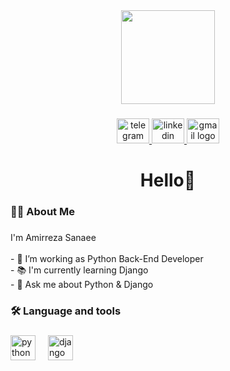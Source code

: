 <div align="center">
  <img height="150" src="https://avatars.githubusercontent.com/u/162576270?v=4"  />
</div>

###

<div align="center">
  <a href="https://t.me/amirrezasanaee" target="_blank">
    <img src="https://raw.githubusercontent.com/maurodesouza/profile-readme-generator/master/src/assets/icons/social/telegram/default.svg" width="52" height="40" alt="telegram logo"  />
  </a>
  <a href="#" target="_blank">
    <img src="https://raw.githubusercontent.com/maurodesouza/profile-readme-generator/master/src/assets/icons/social/linkedin/default.svg" width="52" height="40" alt="linkedin logo"  />
  </a>
  <a href="mailto:amrzsanaee@gmail.com" target="_blank">
    <img src="https://raw.githubusercontent.com/maurodesouza/profile-readme-generator/master/src/assets/icons/social/gmail/default.svg" width="52" height="40" alt="gmail logo"  />
  </a>
</div>

###

<h1 align="center">Hello👋</h1>

###

<h3 align="left">👩‍💻  About Me</h3>

###

<p align="left">I'm Amirreza Sanaee<br><br>- 🔭 I’m working as Python Back-End Developer<br>- 📚 I'm currently learning Django <br>- 💬 Ask me about Python & Django</p>

###

<h3 align="left">🛠 Language and tools</h3>

###

<div align="left">
  <img src="https://cdn.jsdelivr.net/gh/devicons/devicon/icons/python/python-original.svg" height="40" alt="python logo"  />
  <img width="12" />
  <img src="https://cdn.worldvectorlogo.com/logos/django.svg" height="40" alt="django logo"  />
</div>

###
